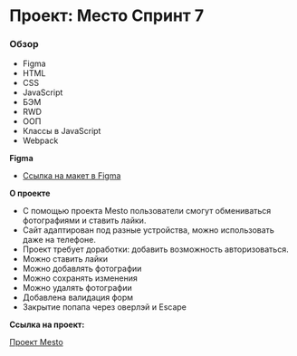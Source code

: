 # Проект: Место Спринт 7

### Обзор

* Figma
* HTML
* CSS 
* JavaScript
* БЭМ
* RWD
* ООП
* Классы в JavaScript
* Webpack

**Figma**

* [Ссылка на макет в Figma](https://www.figma.com/file/2cn9N9jSkmxD84oJik7xL7/JavaScript.-Sprint-4?node-id=0%3A1)

**О проекте**

* С помощью проекта Mesto пользователи смогут обмениваться фотографиями и ставить лайки.
* Сайт адаптирован под разные устройства, можно использовать даже на телефоне.
* Проект требует доработки: добавить возможность авторизоваться.
* Можно ставить лайки
* Можно добавлять фотографии
* Можно сохранять изменения
* Можно удалять фотографии
* Добавлена валидация форм
* Закрытие попапа через оверлэй и Escape


**Ссылка на проект:**

[Проект Mesto](https://marinaviriyalova.github.io/mesto/)
